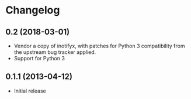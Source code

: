 # Changelog

## 0.2 (2018-03-01)

  - Vendor a copy of inotifyx, with patches for Python 3 compatibility from the
    upstream bug tracker applied.
  - Support for Python 3

## 0.1.1 (2013-04-12)

  - Initial release

